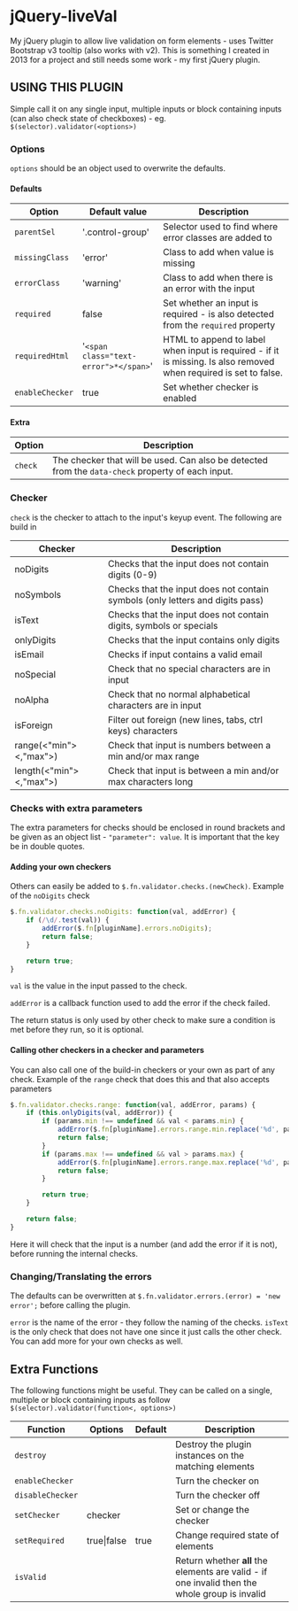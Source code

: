 # jQuery-liveVal

My jQuery plugin to allow live validation on form elements - uses Twitter Bootstrap v3 tooltip (also works with v2). This is something I created in 2013 for a project and still needs some work - my first jQuery plugin.

## USING THIS PLUGIN
Simple call it on any single input, multiple inputs or block containing inputs (can also check state of checkboxes) - eg. `$(selector).validator(<options>)`

### Options
`options` should be an object used to overwrite the defaults.

#### Defaults
Option | Default value | Description
-------|---------------|-------------
`parentSel` | '.control-group' | Selector used to find where error classes are added to
`missingClass` | 'error' | Class to add when value is missing
`errorClass` | 'warning' | Class to add when there is an error with the input
`required` | false | Set whether an input is required - is also detected from the `required` property
`requiredHtml` | '`<span class="text-error">*</span>`' | HTML to append to label when input is required - if it is missing. Is also removed when required is set to false.
`enableChecker` | true | Set whether checker is enabled

#### Extra
Option | Description
-------|-------------
`check` | The checker that will be used. Can also be detected from the `data-check` property of each input.

### Checker
`check` is the checker to attach to the input's keyup event. The following are build in

Checker | Description
--------|------------
noDigits | Checks that the input does not contain digits (0-9)
noSymbols | Checks that the input does not contain symbols (only letters and digits pass)
isText | Checks that the input does not contain digits, symbols or specials
onlyDigits | Checks that the input contains only digits
isEmail | Checks if input contains a valid email
noSpecial | Check that no special characters are in input
noAlpha | Check that no normal alphabetical characters are in input
isForeign | Filter out foreign (new lines, tabs, ctrl keys) characters
range(<"min"><,"max">) | Check that input is numbers between a min and/or max range
length(<"min"><,"max">) | Check that input is between a min and/or max characters long

### Checks with extra parameters
The extra parameters for checks should be enclosed in round brackets and be given as an object list - `"parameter": value`. It is important that the key be in double quotes.

#### Adding your own checkers
Others can easily be added to `$.fn.validator.checks.(newCheck)`. Example of the `noDigits` check

```javascript
$.fn.validator.checks.noDigits: function(val, addError) {
    if (/\d/.test(val)) {
        addError($.fn[pluginName].errors.noDigits);
        return false;
    }

    return true;
}
```

`val` is the value in the input passed to the check.

`addError` is a callback function used to add the error if the check failed.

The return status is only used by other check to make sure a condition is met before they run, so it is optional.

#### Calling other checkers in a checker and parameters
You can also call one of the build-in checkers or your own as part of any check. Example of the `range` check that does this and that also accepts parameters

```javascript
$.fn.validator.checks.range: function(val, addError, params) {
    if (this.onlyDigits(val, addError)) {
        if (params.min !== undefined && val < params.min) {
            addError($.fn[pluginName].errors.range.min.replace('%d', params.min));
            return false;
        }
        if (params.max !== undefined && val > params.max) {
            addError($.fn[pluginName].errors.range.max.replace('%d', params.max));
            return false;
        }

        return true;
    }

    return false;
}
```
Here it will check that the input is a number (and add the error if it is not), before running the internal checks.

### Changing/Translating the errors
The defaults can be overwritten at `$.fn.validator.errors.(error) = 'new error';` before calling the plugin.

`error` is the name of the error - they follow the naming of the checks. `isText` is the only check that does not have one since it just calls the other check. You can add more for your own checks as well.

## Extra Functions
The following functions might be useful. They can be called on a single, multiple or block containing inputs as follow `$(selector).validator(function<, options>)`

Function | Options | Default | Description
---------|---------|---------|------------
`destroy`| | | Destroy the plugin instances on the matching elements
`enableChecker` | | | Turn the checker on
`disableChecker` | | | Turn the checker off
`setChecker` | checker | | Set or change the checker
`setRequired` | true\|false | true | Change required state of elements
`isValid` | | | Return whether **all** the elements are valid - if one invalid then the whole group is invalid
